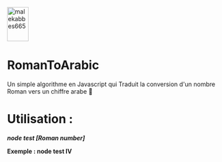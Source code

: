 
<img align="center" src="https://jeretiens.net/wp-content/uploads/2015/12/les_chiffres_romains.jpg" alt="malekabbes665" height="80" width="50" />

# RomanToArabic
Un simple algorithme en Javascript qui Traduit la conversion d'un nombre Roman vers un chiffre arabe :memo:

# Utilisation :
***node test [Roman number]***

**Exemple : node test IV**
 
